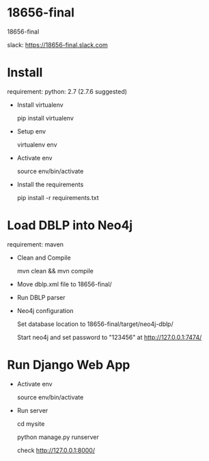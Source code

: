 # 18656-final
18656-final


slack: https://18656-final.slack.com

# Install

requirement:
  python: 2.7 (2.7.6 suggested)

- Install virtualenv

  pip install virtualenv

- Setup env

  virtualenv env

- Activate env

  source env/bin/activate

- Install the requirements

  pip install -r requirements.txt

# Load DBLP into Neo4j

requirement:
  maven

- Clean and Compile

  mvn clean && mvn compile

- Move dblp.xml file to 18656-final/

- Run DBLP parser

- Neo4j configuration

  Set database location to 18656-final/target/neo4j-dblp/

  Start neo4j and set password to "123456" at http://127.0.0.1:7474/

# Run Django Web App

- Activate env

  source env/bin/activate

- Run server

  cd mysite

  python manage.py runserver

  check http://127.0.0.1:8000/
